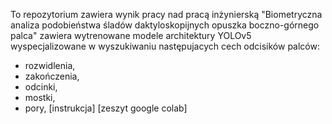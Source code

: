 To repozytorium zawiera wynik pracy nad pracą inżynierską "Biometryczna analiza podobieństwa śladów daktyloskopijnych opuszka boczno-górnego palca" zawiera wytrenowane modele architektury YOLOv5 wyspecjalizowane w wyszukiwaniu następujacych cech odcisików palców:
- rozwidlenia,
- zakończenia,
- odcinki,
- mostki,
- pory,
[instrukcja]
[zeszyt google colab]